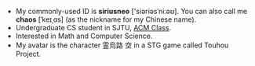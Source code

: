 - My commonly-used ID is **siriusneo** ['siəriəsˈniːəʊ]. You can also call me **chaos** [ˈkeɪˌɑs] (as the nickname for my Chinese name).
- Undergraduate CS student in SJTU, [ACM Class](https://acm.sjtu.edu.cn/home).
- Interested in Math and Computer Science.
- My avatar is the character 霊烏路 空 in a STG game called Touhou Project.

